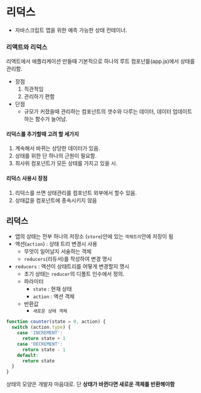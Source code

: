 # 리덕스

- 자바스크립트 앱을 위한 예측 가능한 상태 컨테이너.

### 리액트와 리덕스
리액트에서 애플리케이션 만들때 기본적으로 하나의 루트 컴포넌틑(app.js)에서 상태를 관리함.
- 장점
	1. 직관적임
	2. 관리하기 편함
- 단점
	- 규모가 커졌을때 관리하는 컴포넌트의 갯수와 다루는 데이터, 데이터 업데이트 하는 함수가 늘어남.

#### 리덕스를 추가할때 고려 할 세가지
1. 계속해서 바뀌는 상당한 데이터가 있음.
2. 상태를 위한 단 하나의 근원이 필요함.
3. 최사위 컴포넌트가 모든 상태를 가지고 있을 시.

#### 리덕스 사용시 장점
1. 리덕스를 쓰면 상태관리를 컴포넌트 외부에서 할수 있음.
2. 상태값을 컴포넌트에 종속시키지 않음

## 리덕스 
- 앱의 상태는 전부 하나의 저장소 (`store`)안에 있는 `객체트리`안에 저장이 됨
- 액션(`action`) : 상태 트리 변경시 사용
	- 무엇이 일어날지 서술하는 객체
	- `reducers`(리듀서)를 작성하여 변경 명시
-  `reducers` : 액션이 상태트리를 어떻게 변경할지 명시 
	- 초기 상태는 `reducer`의 디폴트 인수에서 정의.
	- 파라미터
		- `state` : 현재 상태
		- `action` : 액션 객체
	- 반환값
		- `새로운 상태 객체`
```javascript
function counter(state = 0, action) {
  switch (action.type) {
    case 'INCREMENT':
      return state + 1
    case 'DECREMENT':
      return state - 1
    default:
      return state
  }
}
```

상태의 모양은 개발자 마음대로.
단 **상태가 바뀐다면 새로운 객체를 반환해야함**